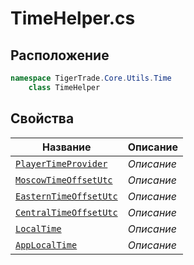 
# TimeHelper.cs
## Расположение
```csharp
namespace TigerTrade.Core.Utils.Time  
    class TimeHelper
```

## Свойства
| Название | Описание |
| --- | --- |
| [`PlayerTimeProvider`](./svoistva/PlayerTimeProvider.md) | *Описание* |
| [`MoscowTimeOffsetUtc`](./svoistva/MoscowTimeOffsetUtc.md) | *Описание* |
| [`EasternTimeOffsetUtc`](./svoistva/EasternTimeOffsetUtc.md) | *Описание* |
| [`CentralTimeOffsetUtc`](./svoistva/CentralTimeOffsetUtc.md) | *Описание* |
| [`LocalTime`](./svoistva/LocalTime.md) | *Описание* |
| [`AppLocalTime`](./svoistva/AppLocalTime.md) | *Описание* |
